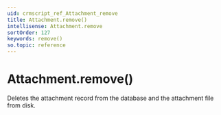 ```yaml
---
uid: crmscript_ref_Attachment_remove
title: Attachment.remove()
intellisense: Attachment.remove
sortOrder: 127
keywords: remove()
so.topic: reference
---
```


# Attachment.remove()

Deletes the attachment record from the database and the attachment file from disk.


